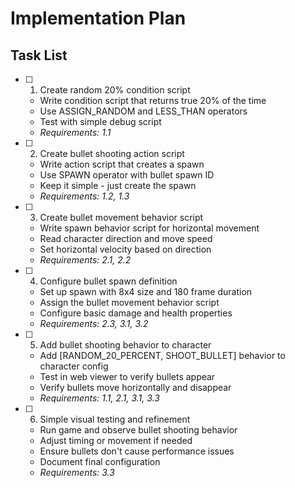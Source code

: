# Implementation Plan

## Task List

- [ ] 1. Create random 20% condition script

  - Write condition script that returns true 20% of the time
  - Use ASSIGN_RANDOM and LESS_THAN operators
  - Test with simple debug script
  - _Requirements: 1.1_

- [ ] 2. Create bullet shooting action script

  - Write action script that creates a spawn
  - Use SPAWN operator with bullet spawn ID
  - Keep it simple - just create the spawn
  - _Requirements: 1.2, 1.3_

- [ ] 3. Create bullet movement behavior script

  - Write spawn behavior script for horizontal movement
  - Read character direction and move speed
  - Set horizontal velocity based on direction
  - _Requirements: 2.1, 2.2_

- [ ] 4. Configure bullet spawn definition

  - Set up spawn with 8x4 size and 180 frame duration
  - Assign the bullet movement behavior script
  - Configure basic damage and health properties
  - _Requirements: 2.3, 3.1, 3.2_

- [ ] 5. Add bullet shooting behavior to character

  - Add [RANDOM_20_PERCENT, SHOOT_BULLET] behavior to character config
  - Test in web viewer to verify bullets appear
  - Verify bullets move horizontally and disappear
  - _Requirements: 1.1, 2.1, 3.1, 3.3_

- [ ] 6. Simple visual testing and refinement
  - Run game and observe bullet shooting behavior
  - Adjust timing or movement if needed
  - Ensure bullets don't cause performance issues
  - Document final configuration
  - _Requirements: 3.3_

